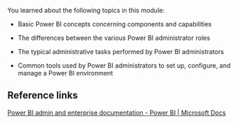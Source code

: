 You learned about the following topics in this module:

- Basic Power BI concepts concerning components and capabilities

- The differences between the various Power BI administrator roles

- The typical administrative tasks performed by Power BI administrators

- Common tools used by Power BI administrators to set up, configure, and manage a Power BI environment

## Reference links

[Power BI admin and enterprise documentation - Power BI | Microsoft Docs](https://docs.microsoft.com/power-bi/admin/?azure-portal=true)
